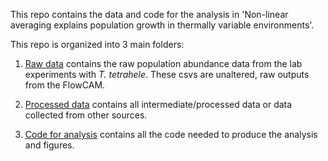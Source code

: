 This repo contains the data and code for the analysis in 'Non-linear averaging explains population growth in thermally variable environments'. 

This repo is organized into 3 main folders: 


1. [Raw data](https://github.com/JoeyBernhardt/thermal-variability/tree/master/Tetraselmis_experiment/data-raw) contains the raw population abundance data from the lab experiments with *T. tetrahele*. These csvs are unaltered, raw outputs from the FlowCAM. 


2. [Processed data](https://github.com/JoeyBernhardt/thermal-variability/tree/master/Tetraselmis_experiment/data-processed) contains all intermediate/processed data or data collected from other sources. 


3. [Code for analysis](https://github.com/JoeyBernhardt/thermal-variability/tree/master/Tetraselmis_experiment/R) contains all the code needed to produce the analysis and figures. 
